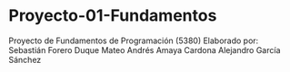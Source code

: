 # Proyecto-01-Fundamentos
Proyecto de Fundamentos de Programación (5380)
Elaborado por:
Sebastián Forero Duque
Mateo Andrés Amaya Cardona
Alejandro García Sánchez
